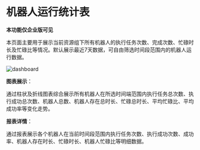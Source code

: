 # 机器人运行统计表

**本功能仅企业版可见**

本页面主要用于展示当前资源组下所有机器人的执行任务次数、完成次数、忙碌时长及忙碌比等情况。默认展示最近7天数据，可自由筛选时间段范围内的机器人运行数据。


![dashboard](https://docimages.blob.core.chinacloudapi.cn/images/Console/%E4%BB%AA%E8%A1%A8%E7%9B%98/dashboardrun1.png)

**图表展示**：

通过柱状及折线图表综合展示所有机器人在所选时间端范围内执行任务总次数、执行成功总次数、机器人总数、机器人存在总时长、忙碌总时长、平均忙碌比、平均成功率等变化走势。


**报表详情**：

通过报表展示各个机器人在当前时间段范围内执行任务次数、执行成功次数、成功率、机器人存在时长、忙碌时长、机器人忙碌比等明细数据。
